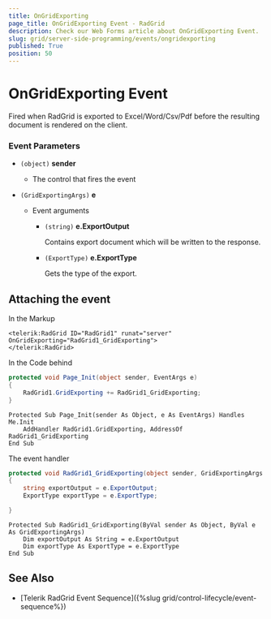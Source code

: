 ```yaml
---
title: OnGridExporting
page_title: OnGridExporting Event - RadGrid
description: Check our Web Forms article about OnGridExporting Event.
slug: grid/server-side-programming/events/ongridexporting
published: True
position: 50
---
```


# OnGridExporting Event

Fired when RadGrid is exported to Excel/Word/Csv/Pdf before the resulting document is rendered on the client.


### Event Parameters

* `(object)` **sender**

    * The control that fires the event

* `(GridExportingArgs)` **e**

    * Event arguments 

        * `(string)` **e.ExportOutput**
            
             Contains export document which will be written to the response.

        * `(ExportType)` **e.ExportType**
            
             Gets the type of the export.
            

## Attaching the event

In the Markup

````ASP.NET
<telerik:RadGrid ID="RadGrid1" runat="server" OnGridExporting="RadGrid1_GridExporting">
</telerik:RadGrid>
````

In the Code behind

````C#
protected void Page_Init(object sender, EventArgs e)
{
    RadGrid1.GridExporting += RadGrid1_GridExporting;
}
````
````VB
Protected Sub Page_Init(sender As Object, e As EventArgs) Handles Me.Init
    AddHandler RadGrid1.GridExporting, AddressOf RadGrid1_GridExporting
End Sub
````

The event handler

````C#
protected void RadGrid1_GridExporting(object sender, GridExportingArgs e)
{
    string exportOutput = e.ExportOutput;
    ExportType exportType = e.ExportType;

}
````
````VB
Protected Sub RadGrid1_GridExporting(ByVal sender As Object, ByVal e As GridExportingArgs)
    Dim exportOutput As String = e.ExportOutput
    Dim exportType As ExportType = e.ExportType
End Sub
````

  

  ## See Also

* [Telerik RadGrid Event Sequence]({%slug grid/control-lifecycle/event-sequence%})


